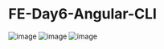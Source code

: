 # FE-Day6-Angular-CLI

![image](https://user-images.githubusercontent.com/38674801/192309336-366598c9-1a52-4cad-85a4-3bb9cc9d7fc9.png)
![image](https://user-images.githubusercontent.com/38674801/192309499-8ee9128a-6e92-44cc-aa9a-27e380b4ab15.png)
![image](https://user-images.githubusercontent.com/38674801/192310048-69a8b3ab-3619-4987-a13c-b11e75856684.png)
